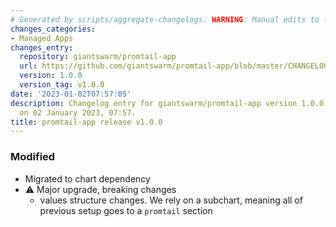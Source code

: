 ```yaml
---
# Generated by scripts/aggregate-changelogs. WARNING: Manual edits to this files will be overwritten.
changes_categories:
- Managed Apps
changes_entry:
  repository: giantswarm/promtail-app
  url: https://github.com/giantswarm/promtail-app/blob/master/CHANGELOG.md#100---2022-12-29
  version: 1.0.0
  version_tag: v1.0.0
date: '2023-01-02T07:57:05'
description: Changelog entry for giantswarm/promtail-app version 1.0.0, published
  on 02 January 2023, 07:57.
title: promtail-app release v1.0.0
---
```


### Modified
- Migrated to chart dependency
- ⚠ Major upgrade, breaking changes
  - values structure changes. We rely on a subchart, meaning all of previous setup goes to a `promtail` section
